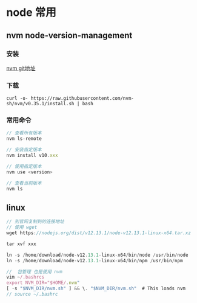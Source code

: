# node 常用

## nvm node-version-management

### 安装
[nvm git地址](https://github.com/nvm-sh/nvm)

### 下载
```shell
curl -o- https://raw.githubusercontent.com/nvm-sh/nvm/v0.35.1/install.sh | bash
```

### 常用命令
```js
// 查看所有版本
nvm ls-remote

// 安装指定版本
nvm install v10.xxx

// 使用指定版本
nvm use <version>

// 查看当前版本
nvm ls
```

## linux
```js
// 到官网复制到的连接地址
// 使用 wget
wget https://nodejs.org/dist/v12.13.1/node-v12.13.1-linux-x64.tar.xz

tar xvf xxx

ln -s /home/download/node-v12.13.1-linux-x64/bin/node /usr/bin/node
ln -s /home/download/node-v12.13.1-linux-x64/bin/npm /usr/bin/npm

//  包管理 也是使用 nvm
vim ~/.bashrcs
export NVM_DIR="$HOME/.nvm"
[ -s "$NVM_DIR/nvm.sh" ] && \. "$NVM_DIR/nvm.sh"  # This loads nvm
// source ~/.bashrc 
```